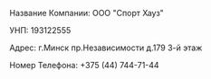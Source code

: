 Название Компании: ООО "Спорт Хауз"

УНП: 193122555

Адрес: г.Минск пр.Независимости д.179 3-й этаж

Номер Телефона: +375 (44) 744-71-44
